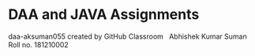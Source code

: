 # DAA and JAVA Assignments 
daa-aksuman055 created by GitHub Classroom
&nbsp;
Abhishek Kumar Suman
&nbsp;
Roll no. 181210002



